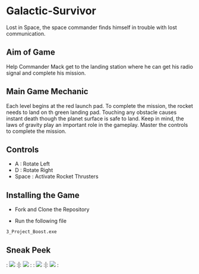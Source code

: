 # Galactic-Survivor
 
Lost in Space, the space commander finds himself in trouble with lost communication.

## Aim of Game

Help Commander Mack get to the landing station where he can get his radio signal and complete his mission.

## Main Game Mechanic

Each level begins at the red launch pad. To complete the mission, the rocket needs to land on th green landing pad. Touching any obstacle causes instant death though the planet surface is safe to land. Keep in mind, the laws of gravity play an important role in the gameplay. Master the controls to complete the mission.

## Controls

* A : Rotate Left
* D : Rotate Right
* Space : Activate Rocket Thrusters

## Installing the Game

* Fork and Clone the Repository

* Run the following file
```
3_Project_Boost.exe
```

## Sneak Peek


: ![](https://omisha99.github.io/Galactic-Survivor/Gallery/1.JPG) :|: ![](https://omisha99.github.io/Galactic-Survivor/Gallery/2.JPG) :
: ![](https://omisha99.github.io/Galactic-Survivor/Gallery/3.png) :|: ![](https://omisha99.github.io/Galactic-Survivor/Gallery/4.PNG) :

